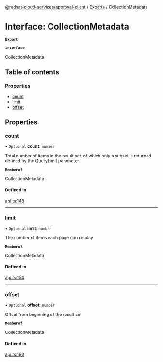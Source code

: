 [@redhat-cloud-services/approval-client](../README.md) / [Exports](../modules.md) / CollectionMetadata

# Interface: CollectionMetadata

**`Export`**

**`Interface`**

CollectionMetadata

## Table of contents

### Properties

- [count](CollectionMetadata.md#count)
- [limit](CollectionMetadata.md#limit)
- [offset](CollectionMetadata.md#offset)

## Properties

### count

• `Optional` **count**: `number`

Total number of items in the result set, of which only a subset is returned defined by the QueryLimit parameter

**`Memberof`**

CollectionMetadata

#### Defined in

[api.ts:148](https://github.com/RedHatInsights/javascript-clients/blob/master/packages/approval/api.ts#L148)

___

### limit

• `Optional` **limit**: `number`

The number of items each page can display

**`Memberof`**

CollectionMetadata

#### Defined in

[api.ts:154](https://github.com/RedHatInsights/javascript-clients/blob/master/packages/approval/api.ts#L154)

___

### offset

• `Optional` **offset**: `number`

Offset from beginning of the result set

**`Memberof`**

CollectionMetadata

#### Defined in

[api.ts:160](https://github.com/RedHatInsights/javascript-clients/blob/master/packages/approval/api.ts#L160)
